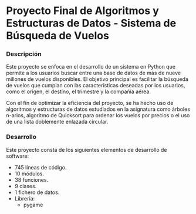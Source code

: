 # Proyecto Final de Algoritmos y Estructuras de Datos - Sistema de Búsqueda de Vuelos

### Descripción
Este proyecto se enfoca en el desarrollo de un sistema en Python que permite a los usuarios buscar entre una base de datos de más de nueve millones de vuelos disponibles. El objetivo principal es facilitar la búsqueda de vuelos que cumplan con las características deseadas por los usuarios, como el origen, el destino, el trimestre y la compañía aérea.

Con el fin de optimizar la eficiencia del proyecto, se ha hecho uso de algoritmos y estructuras de datos estudiados en la asignatura como árboles n-arios, algoritmo de Quicksort para ordenar los vuelos por precios o el uso de una lista doblemente enlazada circular.

### Desarrollo
Este proyecto consta de los siguientes elementos de desarrollo de software:
- 745 líneas de código.
- 10 módulos.
- 38 funciones.
- 9 clases.
- 1 fichero de datos.
- Librería:
  - pygame
